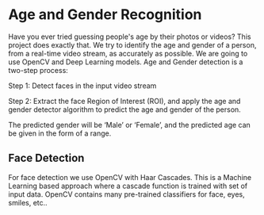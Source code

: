 # Age and Gender Recognition

Have you ever tried guessing people's age by their photos or videos? This project does exactly that. We try to identify the age and gender of a person, from a real-time video stream, as accurately as possible. We are going to use OpenCV and Deep Learning models. Age and Gender detection is a two-step process:

Step 1: Detect faces in the input video stream

Step 2: Extract the face Region of Interest (ROI), and apply the age and gender detector algorithm to predict the age and gender of the person.

The predicted gender will be ‘Male’ or ‘Female’, and the predicted age can be given in the form of a range. 

## Face Detection
For face detection we use OpenCV with Haar Cascades. This is a Machine Learning based approach where a cascade function is trained with set of input data. OpenCV contains many pre-trained classifiers for face, eyes, smiles, etc..

## 
